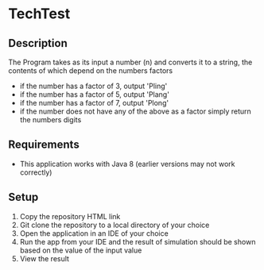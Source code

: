 # TechTest
## Description
The Program takes as its input a number (n) and converts it to a string, the contents of which depend on the numbers factors

- if the number has a factor of 3, output 'Pling'
- if the number has a factor of 5, output 'Plang'
- if the number has a factor of 7, output 'Plong'
- if the number does not have any of the above as a factor simply return the numbers digits

## Requirements
- This application works with Java 8 (earlier versions may not work correctly)

## Setup
1. Copy the repository HTML link
2. Git clone the repository to a local directory of your choice
3. Open the application in an IDE of your choice
4. Run the app from your IDE and the result of simulation should be shown based on the value of the input value
5. View the result
